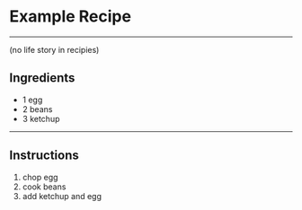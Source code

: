# Example Recipe

---
(no life story in recipies)

## Ingredients 
- 1 egg
- 2 beans
- 3 ketchup

---

## Instructions

1. chop egg
2. cook beans
3. add ketchup and egg